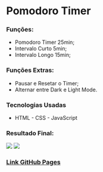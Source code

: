 <h1>Pomodoro Timer</h1>

<h3>Funções:</h3>

<ul>
    <li>Pomodoro Timer 25min;</li>
    <li>Intervalo Curto 5min;</li>
    <li>Intervalo Longo 15min;</li>
</ul>

<h3>Funções Extras:</h3>

<ul>
    <li>Pausar e Resetar o Timer;</li>
    <li>Alternar entre Dark e Light Mode.</li>
</ul>

<h3>Tecnologias Usadas</h3>

<ul>
    <li>HTML - CSS - JavaScript</li>
</ul>

<h3>Resultado Final:</h3>

<img src="https://i.imgur.com/j8H8uwr.png">
<img src="https://i.imgur.com/NxxMIHa.png">

<a href="https://matheusmrqs4.github.io/pomodoro-timer-js/"><h3>Link GitHub Pages</h3></a>
